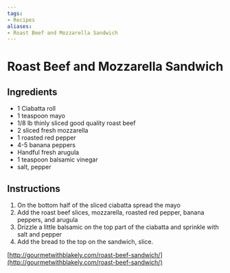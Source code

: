 ```yaml
---
tags:
- Recipes
aliases:
- Roast Beef and Mozzarella Sandwich
---
```


# Roast Beef and Mozzarella Sandwich
## Ingredients
- 1 Ciabatta roll
- 1 teaspoon mayo
- 1/8 lb thinly sliced good quality roast beef
- 2 sliced fresh mozzarella
- 1 roasted red pepper
- 4-5 banana peppers
- Handful fresh arugula
- 1 teaspoon balsamic vinegar
- salt, pepper

## Instructions
1. On the bottom half of the sliced ciabatta spread the mayo
2. Add the roast beef slices, mozzarella, roasted red pepper, banana peppers, and arugula
3. Drizzle a little balsamic on the top part of the ciabatta and sprinkle with salt and pepper
4. Add the bread to the top on the sandwich, slice.

[http://gourmetwithblakely.com/roast-beef-sandwich/](http://gourmetwithblakely.com/roast-beef-sandwich/)